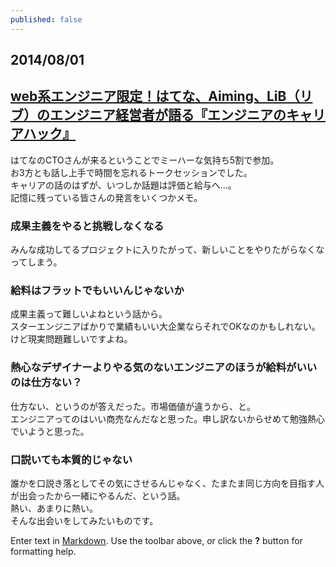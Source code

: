 ```yaml
---
published: false
---
```


## 2014/08/01
## [web系エンジニア限定！はてな、Aiming、LiB（リブ）のエンジニア経営者が語る『エンジニアのキャリアハック』](http://coedo-dev.doorkeeper.jp/events/13456)
  
はてなのCTOさんが来るということでミーハーな気持ち5割で参加。  
お3方とも話し上手で時間を忘れるトークセッションでした。  
キャリアの話のはずが、いつしか話題は評価と給与へ…。  
記憶に残っている皆さんの発言をいくつかメモ。  
  
### 成果主義をやると挑戦しなくなる  
みんな成功してるプロジェクトに入りたがって、新しいことをやりたがらなくなってしまう。

### 給料はフラットでもいいんじゃないか  
成果主義って難しいよねという話から。  
スターエンジニアばかりで業績もいい大企業ならそれでOKなのかもしれない。  
けど現実問題難しいですよね。  
  
### 熱心なデザイナーよりやる気のないエンジニアのほうが給料がいいのは仕方ない？
仕方ない、というのが答えだった。市場価値が違うから、と。  
エンジニアってのはいい商売なんだなと思った。申し訳ないからせめて勉強熱心でいようと思った。  

### 口説いても本質的じゃない  
誰かを口説き落としてその気にさせるんじゃなく、たまたま同じ方向を目指す人が出会ったから一緒にやるんだ、という話。  
熱い、あまりに熱い。  
そんな出会いをしてみたいものです。  
  




  

Enter text in [Markdown](http://daringfireball.net/projects/markdown/). Use the toolbar above, or click the **?** button for formatting help.
